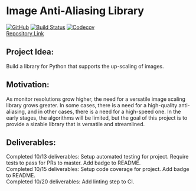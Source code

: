 # Image Anti-Aliasing Library
[![GitHub](https://img.shields.io/github/license/shengtanmao/image-anti-aliasing)](http://www.gnu.org/licenses/gpl-3.0.en.html)
[![Build Status](https://travis-ci.org/shengtanmao/image-anti-aliasing.svg?branch=master)](https://travis-ci.org/shengtanmao/image-anti-aliasing)
[![Codecov](https://img.shields.io/codecov/c/gh/shengtanmao/image-anti-aliasing)](https://codecov.io/gh/shengtanmao/image-anti-aliasing)\
[Repository Link](https://github.com/shengtanmao/image-anti-aliasing) 

## Project Idea: 
Build a library for Python that supports the up-scaling of images.

## Motivation:
As monitor resolutions grow higher, the need for a versatile image scaling library grows greater.
In some cases, there is a need for a high-quality anti-aliasing, and in other cases, there is a need for a high-speed one.
In the early stages, the algorithms will be limited, but the goal of this project is to provide a sizable library that is versatile and streamlined.

## Deliverables:
Completed 10/13 deliverables: Setup automated testing for project. Require tests to pass for PRs to master. Add badge to README.\
Completed 10/15 deliverables: Setup code coverage for project. Add badge to README.\
Completed 10/20 deliverables: Add linting step to CI.
